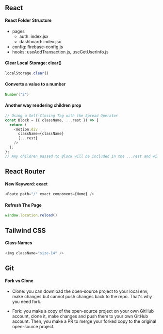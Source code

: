 ## React 

#### React Folder Structure 

- pages 
	- auth: index.jsx 
	- dashboard: index.jsx 
- config: firebase-config.js 
- hooks: useAddTransaction.js, useGetUserInfo.js

#### Clear Local Storage: clear()

```js
localStorage.clear() 
```

#### Converts a value to a number

```js
Number("2")
```

#### Another way rendering children prop

```js
// Using a Self-Closing Tag with the Spread Operator
const Block = ({ className, ...rest }) => {
  return (
    <motion.div
      className={className}
      {...rest}
    />
  );
};
// Any children passed to Block will be included in the ...rest and will automatically be rendered by the <motion.div />

```

## React Router 

#### New Keyword: exact

```js
<Route path="/" exact component={Home} />
```

#### Refresh The Page

```js
window.location.reload()
```

## Tailwind CSS 

#### Class Names 

```js
<img className="size-14" />
```

## Git 

#### Fork vs Clone 

- Clone: you can download the open-source project to your local env, make changes but cannot push changes back to the repo. That's why you need fork.
  
- Fork: you make a copy of the open-source project on your own GitHub account, clone it, make changes and push them to your own GitHub account. Then, you make a PR to merge your forked copy to the original open-source project. 















